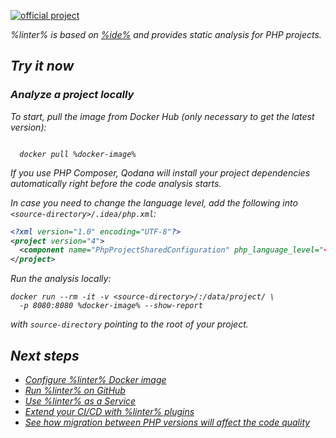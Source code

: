 [//]: # (title: Qodana for PHP)

[![official project](https://jb.gg/badges/official-flat-square.svg)](https://confluence.jetbrains.com/display/ALL/JetBrains+on+GitHub)

<note>
<p>
<include src="lib_qd.xml" include-id="eap-warning">
<var name="product" value="Qodana PHP"/>
</include>
</p>
</note>

<var name="linter" value="Qodana PHP"/>
<var name="ide" value="PhpStorm"/>

%linter% is based on [%ide%](https://www.jetbrains.com/phpstorm/) and provides static analysis for PHP projects.

## Try it now

### Analyze a project locally

To start, pull the image from Docker Hub (only necessary to get the latest version):

<var name="docker-image" value="jetbrains/qodana-php"/>

<code style="block" lang="shell">
  docker pull %docker-image%
</code>

If you use PHP Composer, Qodana will install your project dependencies automatically right before the code 
analysis starts.

In case you need to change the language level, add the following into `<source-directory>/.idea/php.xml`:

```xml
<?xml version="1.0" encoding="UTF-8"?>
<project version="4">
  <component name="PhpProjectSharedConfiguration" php_language_level="<desired level>" />
</project>
```

Run the analysis locally:

```shell
docker run --rm -it -v <source-directory>/:/data/project/ \ 
  -p 8080:8080 %docker-image% --show-report
```

with `source-directory` pointing to the root of your project.

<p>
<include src="lib_qd.xml" include-id="show-report-command-explanation"/>
</p>

## Next steps

- <a href="qodana-php-docker-techs.xml">Configure %linter% Docker image</a>
- <a href="qodana-github-action.md">Run %linter% on GitHub</a>
- <a href="service.md">Use %linter% as a Service</a>
- <a href="ci.md">Extend your CI/CD with %linter% plugins</a>
- <a href="qodana-php-language-upgrade.xml">See how migration between PHP versions will affect the code quality</a>